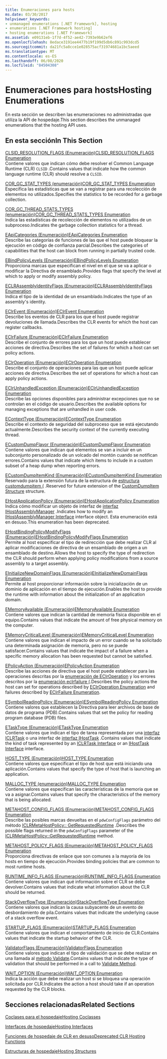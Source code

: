 ```yaml
---
title: Enumeraciones para hosts
ms.date: 03/30/2017
helpviewer_keywords:
- unmanaged enumerations [.NET Framework], hosting
- enumerations [.NET Framework hosting]
- hosting enumerations [.NET Framework]
ms.assetid: e09131eb-1f7d-4f52-ae42-7393e9b62ef6
ms.openlocfilehash: 8edace3191ee4477b19f199d5db6c891c993dcd5
ms.sourcegitcommit: da21fc5a8cce1e028575acf31974681a1bc5aeed
ms.translationtype: MT
ms.contentlocale: es-ES
ms.lasthandoff: 06/08/2020
ms.locfileid: "84504308"
---
```

# <a name="hosting-enumerations"></a><span data-ttu-id="ee7e0-102">Enumeraciones para hosts</span><span class="sxs-lookup"><span data-stu-id="ee7e0-102">Hosting Enumerations</span></span>
<span data-ttu-id="ee7e0-103">En esta sección se describen las enumeraciones no administradas que utiliza la API de hospedaje.</span><span class="sxs-lookup"><span data-stu-id="ee7e0-103">This section describes the unmanaged enumerations that the hosting API uses.</span></span>  
  
## <a name="in-this-section"></a><span data-ttu-id="ee7e0-104">En esta sección</span><span class="sxs-lookup"><span data-stu-id="ee7e0-104">In This Section</span></span>  
 [<span data-ttu-id="ee7e0-105">CLSID_RESOLUTION_FLAGS (Enumeración)</span><span class="sxs-lookup"><span data-stu-id="ee7e0-105">CLSID_RESOLUTION_FLAGS Enumeration</span></span>](clsid-resolution-flags-enumeration.md)  
 <span data-ttu-id="ee7e0-106">Contiene valores que indican cómo debe resolver el Common Language Runtime (CLR) `CLSID` .</span><span class="sxs-lookup"><span data-stu-id="ee7e0-106">Contains values that indicate how the common language runtime (CLR) should resolve a `CLSID`.</span></span>  
  
 [<span data-ttu-id="ee7e0-107">COR_GC_STAT_TYPES (enumeración)</span><span class="sxs-lookup"><span data-stu-id="ee7e0-107">COR_GC_STAT_TYPES Enumeration</span></span>](cor-gc-stat-types-enumeration.md)  
 <span data-ttu-id="ee7e0-108">Especifica las estadísticas que se van a registrar para una recolección de elementos no utilizados.</span><span class="sxs-lookup"><span data-stu-id="ee7e0-108">Specifies the statistics to be recorded for a garbage collection.</span></span>  
  
 [<span data-ttu-id="ee7e0-109">COR_GC_THREAD_STATS_TYPES (enumeración)</span><span class="sxs-lookup"><span data-stu-id="ee7e0-109">COR_GC_THREAD_STATS_TYPES Enumeration</span></span>](cor-gc-thread-stats-types-enumeration.md)  
 <span data-ttu-id="ee7e0-110">Indica las estadísticas de recolección de elementos no utilizados de un subproceso.</span><span class="sxs-lookup"><span data-stu-id="ee7e0-110">Indicates the garbage collection statistics for a thread.</span></span>  
  
 [<span data-ttu-id="ee7e0-111">EApiCategories (Enumeración)</span><span class="sxs-lookup"><span data-stu-id="ee7e0-111">EApiCategories Enumeration</span></span>](eapicategories-enumeration.md)  
 <span data-ttu-id="ee7e0-112">Describe las categorías de funciones de las que el host puede bloquear la ejecución en código de confianza parcial.</span><span class="sxs-lookup"><span data-stu-id="ee7e0-112">Describes the categories of capabilities that the host can block from running in partially trusted code.</span></span>  
  
 [<span data-ttu-id="ee7e0-113">EBindPolicyLevels (Enumeración)</span><span class="sxs-lookup"><span data-stu-id="ee7e0-113">EBindPolicyLevels Enumeration</span></span>](ebindpolicylevels-enumeration.md)  
 <span data-ttu-id="ee7e0-114">Proporciona marcas que especifican el nivel en el que se va a aplicar o modificar la Directiva de ensamblado.</span><span class="sxs-lookup"><span data-stu-id="ee7e0-114">Provides flags that specify the level at which to apply or modify assembly policy.</span></span>  
  
 [<span data-ttu-id="ee7e0-115">ECLRAssemblyIdentityFlags (Enumeración)</span><span class="sxs-lookup"><span data-stu-id="ee7e0-115">ECLRAssemblyIdentityFlags Enumeration</span></span>](eclrassemblyidentityflags-enumeration.md)  
 <span data-ttu-id="ee7e0-116">Indica el tipo de la identidad de un ensamblado.</span><span class="sxs-lookup"><span data-stu-id="ee7e0-116">Indicates the type of an assembly's identity.</span></span>  
  
 [<span data-ttu-id="ee7e0-117">EClrEvent (Enumeración)</span><span class="sxs-lookup"><span data-stu-id="ee7e0-117">EClrEvent Enumeration</span></span>](eclrevent-enumeration.md)  
 <span data-ttu-id="ee7e0-118">Describe los eventos de CLR para los que el host puede registrar devoluciones de llamada.</span><span class="sxs-lookup"><span data-stu-id="ee7e0-118">Describes the CLR events for which the host can register callbacks.</span></span>  
  
 [<span data-ttu-id="ee7e0-119">EClrFailure (Enumeración)</span><span class="sxs-lookup"><span data-stu-id="ee7e0-119">EClrFailure Enumeration</span></span>](eclrfailure-enumeration.md)  
 <span data-ttu-id="ee7e0-120">Describe el conjunto de errores para los que un host puede establecer acciones de directiva.</span><span class="sxs-lookup"><span data-stu-id="ee7e0-120">Describes the set of failures for which a host can set policy actions.</span></span>  
  
 [<span data-ttu-id="ee7e0-121">EClrOperation (Enumeración)</span><span class="sxs-lookup"><span data-stu-id="ee7e0-121">EClrOperation Enumeration</span></span>](eclroperation-enumeration.md)  
 <span data-ttu-id="ee7e0-122">Describe el conjunto de operaciones para las que un host puede aplicar acciones de directiva.</span><span class="sxs-lookup"><span data-stu-id="ee7e0-122">Describes the set of operations for which a host can apply policy actions.</span></span>  
  
 [<span data-ttu-id="ee7e0-123">EClrUnhandledException (Enumeración)</span><span class="sxs-lookup"><span data-stu-id="ee7e0-123">EClrUnhandledException Enumeration</span></span>](eclrunhandledexception-enumeration.md)  
 <span data-ttu-id="ee7e0-124">Describe las opciones disponibles para administrar excepciones que no se controlan en el código de usuario.</span><span class="sxs-lookup"><span data-stu-id="ee7e0-124">Describes the available options for managing exceptions that are unhandled in user code.</span></span>  
  
 [<span data-ttu-id="ee7e0-125">EContextType (Enumeración)</span><span class="sxs-lookup"><span data-stu-id="ee7e0-125">EContextType Enumeration</span></span>](econtexttype-enumeration.md)  
 <span data-ttu-id="ee7e0-126">Describe el contexto de seguridad del subproceso que se está ejecutando actualmente.</span><span class="sxs-lookup"><span data-stu-id="ee7e0-126">Describes the security context of the currently executing thread.</span></span>  
  
 [<span data-ttu-id="ee7e0-127">ECustomDumpFlavor (Enumeración)</span><span class="sxs-lookup"><span data-stu-id="ee7e0-127">ECustomDumpFlavor Enumeration</span></span>](ecustomdumpflavor-enumeration.md)  
 <span data-ttu-id="ee7e0-128">Contiene valores que indican qué elementos se van a incluir en un subconjunto personalizado de un volcado del montón cuando se notifican errores.</span><span class="sxs-lookup"><span data-stu-id="ee7e0-128">Contains values that indicate which items to include in a custom subset of a heap dump when reporting errors.</span></span>  
  
 [<span data-ttu-id="ee7e0-129">ECustomDumpItemKind (Enumeración)</span><span class="sxs-lookup"><span data-stu-id="ee7e0-129">ECustomDumpItemKind Enumeration</span></span>](ecustomdumpitemkind-enumeration.md)  
 <span data-ttu-id="ee7e0-130">Reservado para la extensión futura de la estructura de [estructura customdumpitem (](customdumpitem-structure.md) .</span><span class="sxs-lookup"><span data-stu-id="ee7e0-130">Reserved for future extension of the [CustomDumpItem Structure](customdumpitem-structure.md) structure.</span></span>  
  
 [<span data-ttu-id="ee7e0-131">EHostApplicationPolicy (Enumeración)</span><span class="sxs-lookup"><span data-stu-id="ee7e0-131">EHostApplicationPolicy Enumeration</span></span>](ehostapplicationpolicy-enumeration.md)  
 <span data-ttu-id="ee7e0-132">Indica cómo modificar un objeto de interfaz de [interfaz IHostAssemblyManager](ihostassemblymanager-interface.md) .</span><span class="sxs-lookup"><span data-stu-id="ee7e0-132">Indicates how to modify an [IHostAssemblyManager Interface](ihostassemblymanager-interface.md) interface object.</span></span> <span data-ttu-id="ee7e0-133">Esta enumeración está en desuso.</span><span class="sxs-lookup"><span data-stu-id="ee7e0-133">This enumeration has been deprecated.</span></span>  
  
 [<span data-ttu-id="ee7e0-134">EHostBindingPolicyModifyFlags (Enumeración)</span><span class="sxs-lookup"><span data-stu-id="ee7e0-134">EHostBindingPolicyModifyFlags Enumeration</span></span>](ehostbindingpolicymodifyflags-enumeration.md)  
 <span data-ttu-id="ee7e0-135">Permite al host especificar el tipo de redirección que debe realizar CLR al aplicar modificaciones de directiva de un ensamblado de origen a un ensamblado de destino.</span><span class="sxs-lookup"><span data-stu-id="ee7e0-135">Allows the host to specify the type of redirection the CLR should perform when applying policy modifications from a source assembly to a target assembly.</span></span>  
  
 [<span data-ttu-id="ee7e0-136">EInitializeNewDomainFlags (Enumeración)</span><span class="sxs-lookup"><span data-stu-id="ee7e0-136">EInitializeNewDomainFlags Enumeration</span></span>](einitializenewdomainflags-enumeration.md)  
 <span data-ttu-id="ee7e0-137">Permite al host proporcionar información sobre la inicialización de un dominio de aplicación en el tiempo de ejecución.</span><span class="sxs-lookup"><span data-stu-id="ee7e0-137">Enables the host to provide the runtime with information about the initialization of an application domain.</span></span>  
  
 [<span data-ttu-id="ee7e0-138">EMemoryAvailable (Enumeración)</span><span class="sxs-lookup"><span data-stu-id="ee7e0-138">EMemoryAvailable Enumeration</span></span>](ememoryavailable-enumeration.md)  
 <span data-ttu-id="ee7e0-139">Contiene valores que indican la cantidad de memoria física disponible en el equipo.</span><span class="sxs-lookup"><span data-stu-id="ee7e0-139">Contains values that indicate the amount of free physical memory on the computer.</span></span>  
  
 [<span data-ttu-id="ee7e0-140">EMemoryCriticalLevel (Enumeración)</span><span class="sxs-lookup"><span data-stu-id="ee7e0-140">EMemoryCriticalLevel Enumeration</span></span>](ememorycriticallevel-enumeration.md)  
 <span data-ttu-id="ee7e0-141">Contiene valores que indican el impacto de un error cuando se ha solicitado una determinada asignación de memoria, pero no se puede satisfacer.</span><span class="sxs-lookup"><span data-stu-id="ee7e0-141">Contains values that indicate the impact of a failure when a specific memory allocation has been requested but cannot be satisfied.</span></span>  
  
 [<span data-ttu-id="ee7e0-142">EPolicyAction (Enumeración)</span><span class="sxs-lookup"><span data-stu-id="ee7e0-142">EPolicyAction Enumeration</span></span>](epolicyaction-enumeration.md)  
 <span data-ttu-id="ee7e0-143">Describe las acciones de directiva que el host puede establecer para las operaciones descritas por la [enumeración de EClrOperation](eclroperation-enumeration.md) y los errores descritos por la [enumeración eclrfailure (](eclrfailure-enumeration.md).</span><span class="sxs-lookup"><span data-stu-id="ee7e0-143">Describes the policy actions the host can set for operations described by [EClrOperation Enumeration](eclroperation-enumeration.md) and failures described by [EClrFailure Enumeration](eclrfailure-enumeration.md).</span></span>  
  
 [<span data-ttu-id="ee7e0-144">ESymbolReadingPolicy (Enumeración)</span><span class="sxs-lookup"><span data-stu-id="ee7e0-144">ESymbolReadingPolicy Enumeration</span></span>](esymbolreadingpolicy-enumeration.md)  
 <span data-ttu-id="ee7e0-145">Contiene valores que establecen la Directiva para leer archivos de base de datos de programa (PDB).</span><span class="sxs-lookup"><span data-stu-id="ee7e0-145">Contains values that set the policy for reading program database (PDB) files.</span></span>  
  
 [<span data-ttu-id="ee7e0-146">ETaskType (Enumeración)</span><span class="sxs-lookup"><span data-stu-id="ee7e0-146">ETaskType Enumeration</span></span>](etasktype-enumeration.md)  
 <span data-ttu-id="ee7e0-147">Contiene valores que indican el tipo de tarea representada por una [interfaz ICLRTask](iclrtask-interface.md) o una interfaz de [interfaz IHostTask](ihosttask-interface.md) .</span><span class="sxs-lookup"><span data-stu-id="ee7e0-147">Contains values that indicate the kind of task represented by an [ICLRTask Interface](iclrtask-interface.md) or an [IHostTask Interface](ihosttask-interface.md) interface.</span></span>  
  
 [<span data-ttu-id="ee7e0-148">HOST_TYPE (Enumeración)</span><span class="sxs-lookup"><span data-stu-id="ee7e0-148">HOST_TYPE Enumeration</span></span>](host-type-enumeration.md)  
 <span data-ttu-id="ee7e0-149">Contiene valores que especifican el tipo de host que está iniciando una aplicación.</span><span class="sxs-lookup"><span data-stu-id="ee7e0-149">Contains values that specify the type of host that is launching an application.</span></span>  
  
 [<span data-ttu-id="ee7e0-150">MALLOC_TYPE (enumeración)</span><span class="sxs-lookup"><span data-stu-id="ee7e0-150">MALLOC_TYPE Enumeration</span></span>](malloc-type-enumeration.md)  
 <span data-ttu-id="ee7e0-151">Contiene valores que especifican las características de la memoria que se va a asignar.</span><span class="sxs-lookup"><span data-stu-id="ee7e0-151">Contains values that specify the characteristics of the memory that is being allocated.</span></span>  
  
 [<span data-ttu-id="ee7e0-152">METAHOST_CONFIG_FLAGS (Enumeración)</span><span class="sxs-lookup"><span data-stu-id="ee7e0-152">METAHOST_CONFIG_FLAGS Enumeration</span></span>](metahost-config-flags-enumeration.md)  
 <span data-ttu-id="ee7e0-153">Describe las posibles marcas devueltas en el `pdwConfigFlags` parámetro del método [ICLRMetaHostPolicy:: GetRequestedRuntime](iclrmetahostpolicy-getrequestedruntime-method.md) .</span><span class="sxs-lookup"><span data-stu-id="ee7e0-153">Describes the possible flags returned in the `pdwConfigFlags` parameter of the [ICLRMetaHostPolicy::GetRequestedRuntime](iclrmetahostpolicy-getrequestedruntime-method.md) method.</span></span>  
  
 [<span data-ttu-id="ee7e0-154">METAHOST_POLICY_FLAGS (Enumeración)</span><span class="sxs-lookup"><span data-stu-id="ee7e0-154">METAHOST_POLICY_FLAGS Enumeration</span></span>](metahost-policy-flags-enumeration.md)  
 <span data-ttu-id="ee7e0-155">Proporciona directivas de enlace que son comunes a la mayoría de los hosts en tiempo de ejecución.</span><span class="sxs-lookup"><span data-stu-id="ee7e0-155">Provides binding policies that are common to most runtime hosts.</span></span>  
  
 [<span data-ttu-id="ee7e0-156">RUNTIME_INFO_FLAGS (Enumeración)</span><span class="sxs-lookup"><span data-stu-id="ee7e0-156">RUNTIME_INFO_FLAGS Enumeration</span></span>](runtime-info-flags-enumeration.md)  
 <span data-ttu-id="ee7e0-157">Contiene valores que indican qué información sobre el CLR se debe devolver.</span><span class="sxs-lookup"><span data-stu-id="ee7e0-157">Contains values that indicate what information about the CLR should be returned.</span></span>  
  
 [<span data-ttu-id="ee7e0-158">StackOverflowType (Enumeración)</span><span class="sxs-lookup"><span data-stu-id="ee7e0-158">StackOverflowType Enumeration</span></span>](stackoverflowtype-enumeration.md)  
 <span data-ttu-id="ee7e0-159">Contiene valores que indican la causa subyacente de un evento de desbordamiento de pila.</span><span class="sxs-lookup"><span data-stu-id="ee7e0-159">Contains values that indicate the underlying cause of a stack overflow event.</span></span>  
  
 [<span data-ttu-id="ee7e0-160">STARTUP_FLAGS (Enumeración)</span><span class="sxs-lookup"><span data-stu-id="ee7e0-160">STARTUP_FLAGS Enumeration</span></span>](startup-flags-enumeration.md)  
 <span data-ttu-id="ee7e0-161">Contiene valores que indican el comportamiento de inicio de CLR.</span><span class="sxs-lookup"><span data-stu-id="ee7e0-161">Contains values that indicate the startup behavior of the CLR.</span></span>  
  
 [<span data-ttu-id="ee7e0-162">ValidatorFlags (Enumeración)</span><span class="sxs-lookup"><span data-stu-id="ee7e0-162">ValidatorFlags Enumeration</span></span>](validatorflags-enumeration.md)  
 <span data-ttu-id="ee7e0-163">Contiene valores que indican el tipo de validación que se debe realizar en una llamada al [método Validate](iclrvalidator-validate-method.md).</span><span class="sxs-lookup"><span data-stu-id="ee7e0-163">Contains values that indicate the type of validation that should be performed in a call to [Validate Method](iclrvalidator-validate-method.md).</span></span>  
  
 [<span data-ttu-id="ee7e0-164">WAIT_OPTION (Enumeración)</span><span class="sxs-lookup"><span data-stu-id="ee7e0-164">WAIT_OPTION Enumeration</span></span>](wait-option-enumeration.md)  
 <span data-ttu-id="ee7e0-165">Indica la acción que debe realizar un host si se bloquea una operación solicitada por CLR.</span><span class="sxs-lookup"><span data-stu-id="ee7e0-165">Indicates the action a host should take if an operation requested by the CLR blocks.</span></span>  
  
## <a name="related-sections"></a><span data-ttu-id="ee7e0-166">Secciones relacionadas</span><span class="sxs-lookup"><span data-stu-id="ee7e0-166">Related Sections</span></span>  
 [<span data-ttu-id="ee7e0-167">Coclases para el hospedaje</span><span class="sxs-lookup"><span data-stu-id="ee7e0-167">Hosting Coclasses</span></span>](hosting-coclasses.md)  
  
 [<span data-ttu-id="ee7e0-168">Interfaces de hospedaje</span><span class="sxs-lookup"><span data-stu-id="ee7e0-168">Hosting Interfaces</span></span>](hosting-interfaces.md)  
  
 [<span data-ttu-id="ee7e0-169">Funciones de hospedaje de CLR en desuso</span><span class="sxs-lookup"><span data-stu-id="ee7e0-169">Deprecated CLR Hosting Functions</span></span>](deprecated-clr-hosting-functions.md)  
  
 [<span data-ttu-id="ee7e0-170">Estructuras de hospedaje</span><span class="sxs-lookup"><span data-stu-id="ee7e0-170">Hosting Structures</span></span>](hosting-structures.md)
